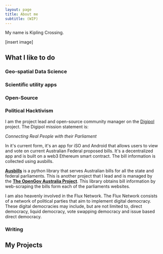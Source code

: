 ```yaml
---
layout: page
title: About me
subtitle: (WIP)
---
```


My name is Kipling Crossing.

[insert image]

## What I like to do

### Geo-spatial Data Science

### Scientific utility apps

### Open-Source

### Political Hacktivism 

I am the project lead and open-source community manager on the [Digipol](https://digipol.app/) project. The Digipol mission statement is:

*Connecting Real People with their Parliament*

In it's current form, it's an app for iSO and Android that allows users to view and vote on current Australian Federal proposed bills. It's a decentralized app and is built on a web3 Ethereum smart contract. The bill information is collected using ausbills.

**[Ausbills](https://pypi.org/project/ausbills/)** is a python library that serves Australian bills for all the state and federal parliaments. This is another project that I lead and is managed by the **[The OpenGov Australia Project](https://github.com/OpenGovAus)**. This library obtains bill information by web-scraping the bills form each of the parliaments websites. 

I am also heavenly involved in the Flux Network. The Flux Network consists of a network of political parties that aim to implement digital democracy. These digital democracies may include, but are not limited to, direct democracy, liquid democracy, vote swapping democracy and issue based direct democracy.

### Writing



## My Projects
